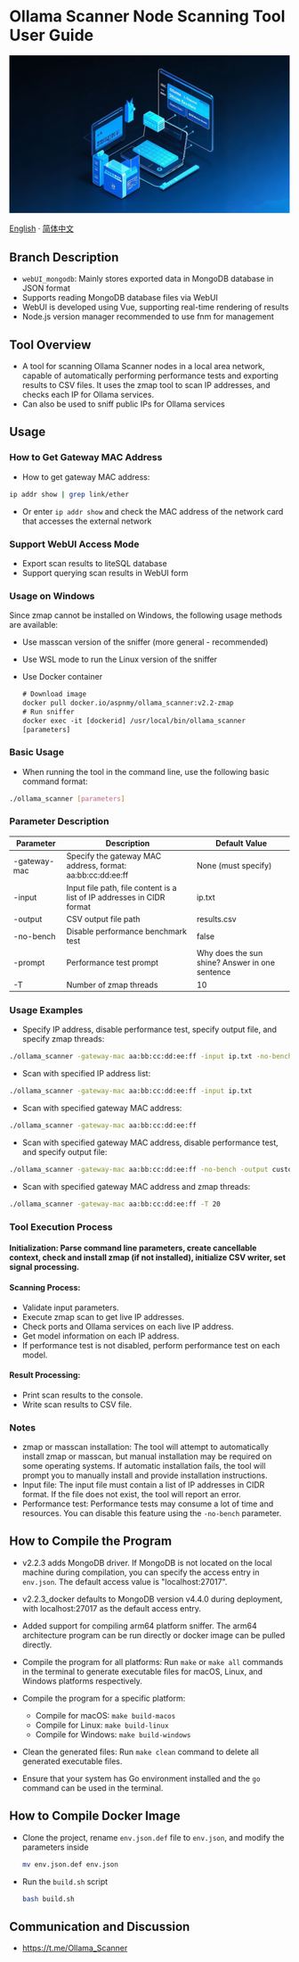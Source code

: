# Ollama Scanner Node Scanning Tool User Guide

![Ollama Scanner](../images/README/1739551751297.png)

[English](README_en.md) · [简体中文](README.md)

## Branch Description

- `webUI_mongodb`: Mainly stores exported data in MongoDB database in JSON format
- Supports reading MongoDB database files via WebUI
- WebUI is developed using Vue, supporting real-time rendering of results
- Node.js version manager recommended to use fnm for management

## Tool Overview

- A tool for scanning Ollama Scanner nodes in a local area network, capable of automatically performing performance tests and exporting results to CSV files. It uses the zmap tool to scan IP addresses, and checks each IP for Ollama services.
- Can also be used to sniff public IPs for Ollama services

## Usage

### How to Get Gateway MAC Address

- How to get gateway MAC address:

```bash
ip addr show | grep link/ether
```

- Or enter `ip addr show` and check the MAC address of the network card that accesses the external network

### Support WebUI Access Mode

- Export scan results to liteSQL database
- Support querying scan results in WebUI form

### Usage on Windows

Since zmap cannot be installed on Windows, the following usage methods are available:

- Use masscan version of the sniffer (more general - recommended)
- Use WSL mode to run the Linux version of the sniffer
- Use Docker container

  ```docker
  # Download image
  docker pull docker.io/aspnmy/ollama_scanner:v2.2-zmap
  # Run sniffer
  docker exec -it [dockerid] /usr/local/bin/ollama_scanner [parameters]
  ```

### Basic Usage

- When running the tool in the command line, use the following basic command format:

```bash
./ollama_scanner [parameters]
```

### Parameter Description

| Parameter    | Description                                      | Default Value                   |
| ------------ | ------------------------------------------------ | ------------------------------ |
| -gateway-mac | Specify the gateway MAC address, format: aa:bb:cc:dd:ee:ff | None (must specify)              |
| -input       | Input file path, file content is a list of IP addresses in CIDR format | ip.txt                         |
| -output      | CSV output file path                             | results.csv                    |
| -no-bench    | Disable performance benchmark test               | false                          |
| -prompt      | Performance test prompt                          | Why does the sun shine? Answer in one sentence |
| -T           | Number of zmap threads                           | 10                             |

### Usage Examples

- Specify IP address, disable performance test, specify output file, and specify zmap threads:

```bash
./ollama_scanner -gateway-mac aa:bb:cc:dd:ee:ff -input ip.txt -no-bench -output custom.csv -T 20
```

- Scan with specified IP address list:

```bash
./ollama_scanner -gateway-mac aa:bb:cc:dd:ee:ff -input ip.txt
```

- Scan with specified gateway MAC address:

```bash
./ollama_scanner -gateway-mac aa:bb:cc:dd:ee:ff
```

- Scan with specified gateway MAC address, disable performance test, and specify output file:

```bash
./ollama_scanner -gateway-mac aa:bb:cc:dd:ee:ff -no-bench -output custom.csv
```

- Scan with specified gateway MAC address and zmap threads:

```bash
./ollama_scanner -gateway-mac aa:bb:cc:dd:ee:ff -T 20
```

### Tool Execution Process

#### Initialization: Parse command line parameters, create cancellable context, check and install zmap (if not installed), initialize CSV writer, set signal processing.

#### Scanning Process:

- Validate input parameters.
- Execute zmap scan to get live IP addresses.
- Check ports and Ollama services on each live IP address.
- Get model information on each IP address.
- If performance test is not disabled, perform performance test on each model.

#### Result Processing:

- Print scan results to the console.
- Write scan results to CSV file.

### Notes

- zmap or masscan installation: The tool will attempt to automatically install zmap or masscan, but manual installation may be required on some operating systems. If automatic installation fails, the tool will prompt you to manually install and provide installation instructions.
- Input file: The input file must contain a list of IP addresses in CIDR format. If the file does not exist, the tool will report an error.
- Performance test: Performance tests may consume a lot of time and resources. You can disable this feature using the `-no-bench` parameter.

## How to Compile the Program

- v2.2.3 adds MongoDB driver. If MongoDB is not located on the local machine during compilation, you can specify the access entry in `env.json`. The default access value is "localhost:27017".
- v2.2.3_docker defaults to MongoDB version v4.4.0 during deployment, with localhost:27017 as the default access entry.
- Added support for compiling arm64 platform sniffer. The arm64 architecture program can be run directly or docker image can be pulled directly.
- Compile the program for all platforms: Run `make` or `make all` commands in the terminal to generate executable files for macOS, Linux, and Windows platforms respectively.
- Compile the program for a specific platform:

  - Compile for macOS: `make build-macos`
  - Compile for Linux: `make build-linux`
  - Compile for Windows: `make build-windows`
- Clean the generated files: Run `make clean` command to delete all generated executable files.
- Ensure that your system has Go environment installed and the `go` command can be used in the terminal.

## How to Compile Docker Image

- Clone the project, rename `env.json.def` file to `env.json`, and modify the parameters inside

  ```bash
  mv env.json.def env.json
  ```
- Run the `build.sh` script

  ```bash
  bash build.sh
  ```

## Communication and Discussion

- https://t.me/Ollama_Scanner
